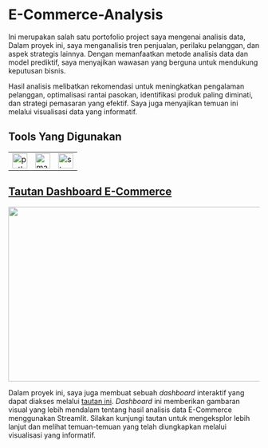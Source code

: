 # E-Commerce-Analysis

Ini merupakan salah satu portofolio project saya mengenai analisis data, Dalam proyek ini, saya menganalisis tren penjualan, perilaku pelanggan, dan aspek strategis lainnya. Dengan memanfaatkan metode analisis data dan model prediktif, saya menyajikan wawasan yang berguna untuk mendukung keputusan bisnis.

Hasil analisis melibatkan rekomendasi untuk meningkatkan pengalaman pelanggan, optimalisasi rantai pasokan, identifikasi produk paling diminati, dan strategi pemasaran yang efektif. Saya juga menyajikan temuan ini melalui visualisasi data yang informatif.

## Tools Yang Digunakan
<table>
  <tr>
    <td>
      <img alt="python" src="https://upload.wikimedia.org/wikipedia/commons/thumb/c/c3/Python-logo-notext.svg/1869px-Python-logo-notext.svg.png" width="30px">
    </td>
    <td>
      <img alt="matplotlib" src="https://upload.wikimedia.org/wikipedia/commons/thumb/0/01/Created_with_Matplotlib-logo.svg/2048px-Created_with_Matplotlib-logo.svg.png" width="30px">
    </td>
    </td>
    <td>
      <img alt="streamlit" src="https://seeklogo.com/images/S/streamlit-logo-1A3B208AE4-seeklogo.com.png" width="30px">
    </td>
  </tr>
</table>

## [Tautan Dashboard E-Commerce](https://e-commerce-analytics-wildanmjjhd29.streamlit.app/)

<p align="center">
  <img src="https://github.com/wildanmjjhd29/E-Commerce-Analytics/blob/main/Screenshot%202024-02-24%20132949.png" width="600px" height="350px">
</p>

Dalam proyek ini, saya juga membuat sebuah *dashboard* interaktif yang dapat diakses melalui [tautan ini](https://e-commerce-analytics-wildanmjjhd29.streamlit.app/). *Dashboard* ini memberikan gambaran visual yang lebih mendalam tentang hasil analisis data E-Commerce menggunakan Streamlit. Silakan kunjungi tautan untuk mengeksplor lebih lanjut dan melihat temuan-temuan yang telah diungkapkan melalui visualisasi yang informatif.
